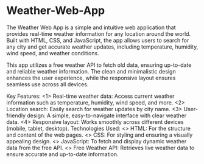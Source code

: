 # Weather-Web-App

The Weather Web App is a simple and intuitive web application that provides real-time weather information for any location around the world. Built with HTML, CSS, and JavaScript, the app allows users to search for any city and get accurate weather updates, including temperature, humidity, wind speed, and weather conditions.

This app utilizes a free weather API to fetch old data, ensuring up-to-date and reliable weather information. The clean and minimalistic design enhances the user experience, while the responsive layout ensures seamless use across all devices.

Key Features:
<1> Real-time weather data: Access current weather information such as temperature, humidity, wind speed, and more.
<2> Location search: Easily search for weather updates by city name.
<3> User-friendly design: A simple, easy-to-navigate interface with clear weather data.
<4> Responsive layout: Works smoothly across different devices (mobile, tablet, desktop).
Technologies Used:
 <> HTML: For the structure and content of the web pages.
<> CSS: For styling and ensuring a visually appealing design.
<> JavaScript: To fetch and display dynamic weather data from the free API.
<> Free Weather API: Retrieves live weather data to ensure accurate and up-to-date information.
